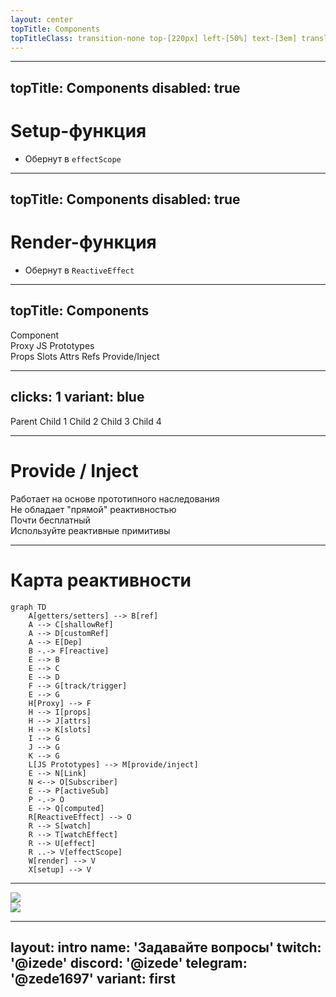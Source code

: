 ```yaml
---
layout: center
topTitle: Components
topTitleClass: transition-none top-[220px] left-[50%] text-[3em] translate-x-[-50%] w-full text-center
---
```



---
topTitle: Components
disabled: true
---

# Setup-функция

<v-clicks>

- Обернут в `effectScope`

</v-clicks>

---
topTitle: Components
disabled: true
---

# Render-функция

<v-clicks>

- Обернут в `ReactiveEffect`

</v-clicks>

---
topTitle: Components
---

<div class="grid grid-rows-3 gap-4">
  <NodeGraph class="py-4 bg-[#4ade804d]">Component</NodeGraph>
  <div class="grid grid-cols-5 gap-4">
    <NodeGraph v-click class="col-span-4 bg-[#3c5cff4d]">Proxy</NodeGraph>
    <NodeGraph v-click class="col-span-1 bg-[#ff4d4d4d]">JS Prototypes</NodeGraph>
  </div>
  <div class="grid grid-cols-5 gap-4">
    <NodeGraph v-click class="bg-[#3c5cff4d]">Props</NodeGraph>
    <NodeGraph v-click="'+0'" class="bg-[#3c5cff4d]">Slots</NodeGraph>
    <NodeGraph v-click="'+0'" class="bg-[#3c5cff4d]">Attrs</NodeGraph>
    <NodeGraph v-click="'+0'" class="bg-[#3c5cff4d]">Refs</NodeGraph>
    <NodeGraph v-click class="bg-[#ff4d4d4d]">Provide/Inject</NodeGraph>
  </div>
</div>

<!--
- подумать про вырезание provide/inject
-->

---
clicks: 1
variant: blue
---

<Timeline :steps="[{
  parent: 'top-[200px] left-[50%]',
  child1: 'left-[414px] top-[289px]',
  child2: 'left-[570px] top-[289px]',
  child3: 'left-[344px] top-[379px]',
  child4: 'left-[484px] top-[379px]',
  arrowParentChild1: {
    coords: '487:228 413:261',
    class: 'fx duration-500 animate'
  },
  arrowParentChild2: {
    coords: '490:228 570:261',
    class: 'fx duration-500 animate'
  },
  arrowChild1Child3: {
    coords: '413:317 344:350',
    class: 'fx duration-500 animate'
  },
  arrowChild1Child4: {
    coords: '416:317 484:350',
    class: 'fx duration-500 animate'
  },
}]" v-slot="t">

<Node :class="t.parent">Parent</Node>
<Node :class="t.child1">Child 1</Node>
<Node :class="t.child2">Child 2</Node>
<Node :class="t.child3">Child 3</Node>
<Node :class="t.child4">Child 4</Node>

<SvgLayer>
  <SvgArrow :class="t.arrowParentChild1.class" :coords="t.arrowParentChild1.coords" :power="-0.2" />
  <SvgArrow :class="t.arrowParentChild2.class" :coords="t.arrowParentChild2.coords" :power="0.2" />
  <SvgArrow :class="t.arrowChild1Child3.class" :coords="t.arrowChild1Child3.coords" :power="-0.2" />
  <SvgArrow :class="t.arrowChild1Child4.class" :coords="t.arrowChild1Child4.coords" :power="0.2" />
</SvgLayer>

</Timeline>

---

<h1 class="text-center">Provide / Inject</h1>

<div class="grid grid-cols-[1fr_1fr] grid-rows-[1fr_1fr] gap-[14px]" mt-12>
  <div v-click class="item">
    <div class="item-icon">
      <UilBox/>
    </div>
    <div>
      Работает на основе прототипного наследования
    </div>
  </div>
  <div v-click class="item">
    <div class="item-icon">
      <UilBox/>
    </div>
    <div>
      Не обладает "прямой" реактивностью
    </div>
  </div>
  <div v-click class="item">
    <div class="item-icon">
      <UisSchedule/>
    </div>
    <div>
      Почти бесплатный
    </div>
  </div>
  <div v-click class="item">
    <div class="item-icon">
      <UilBox/>
    </div>
    <div>
      Используйте реактивные примитивы
    </div>
  </div>
</div>

---

# Карта реактивности

```mermaid
graph TD
    A[getters/setters] --> B[ref]
    A --> C[shallowRef]
    A --> D[customRef]
    A --> E[Dep]
    B -.-> F[reactive]
    E --> B
    E --> C
    E --> D
    F --> G[track/trigger]
    E --> G
    H[Proxy] --> F
    H --> I[props]
    H --> J[attrs]
    H --> K[slots]
    I --> G
    J --> G
    K --> G
    L[JS Prototypes] --> M[provide/inject]
    E --> N[Link]
    N <--> O[Subscriber]
    E --> P[activeSub]
    P -.-> O
    E --> Q[computed]
    R[ReactiveEffect] --> O
    R --> S[watch]
    R --> T[watchEffect]
    R --> U[effect]
    R ..-> V[effectScope]
    W[render] --> V
    X[setup] --> V
```

---

<img class="center w-[540px]" src="/img/incredible.png" />
<div class="absolute top-0 left-0 w-full h-full backdrop-blur-[30px]" />
<img class="center w-[540px]" src="/img/incredible.png" />

---
layout: intro
name: 'Задавайте вопросы'
twitch: '@izede'
discord: '@izede'
telegram: '@zede1697'
variant: first
---
